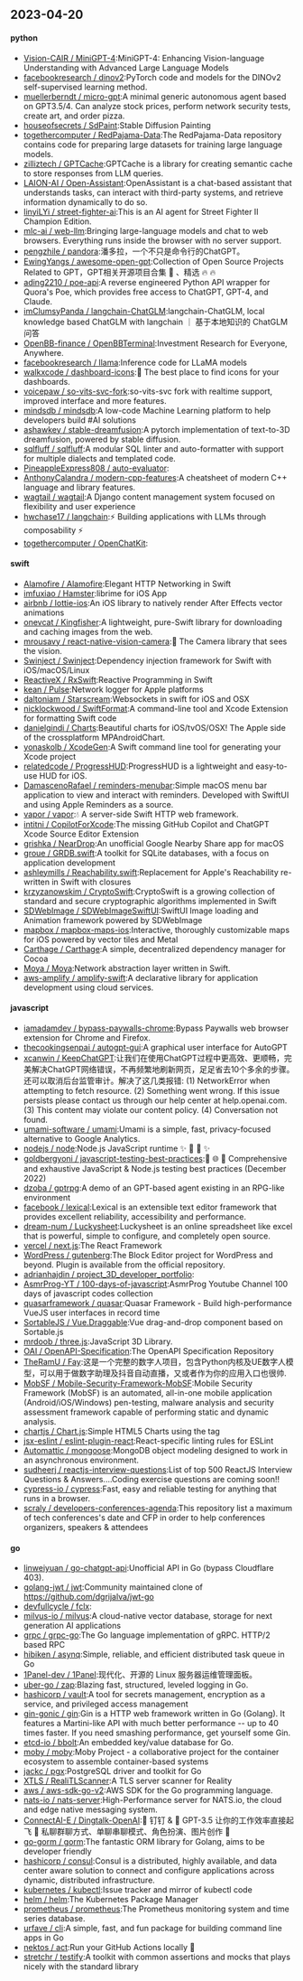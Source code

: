 ## 2023-04-20

#### python
* [Vision-CAIR / MiniGPT-4](https://github.com/Vision-CAIR/MiniGPT-4):MiniGPT-4: Enhancing Vision-language Understanding with Advanced Large Language Models
* [facebookresearch / dinov2](https://github.com/facebookresearch/dinov2):PyTorch code and models for the DINOv2 self-supervised learning method.
* [muellerberndt / micro-gpt](https://github.com/muellerberndt/micro-gpt):A minimal generic autonomous agent based on GPT3.5/4. Can analyze stock prices, perform network security tests, create art, and order pizza.
* [houseofsecrets / SdPaint](https://github.com/houseofsecrets/SdPaint):Stable Diffusion Painting
* [togethercomputer / RedPajama-Data](https://github.com/togethercomputer/RedPajama-Data):The RedPajama-Data repository contains code for preparing large datasets for training large language models.
* [zilliztech / GPTCache](https://github.com/zilliztech/GPTCache):GPTCache is a library for creating semantic cache to store responses from LLM queries.
* [LAION-AI / Open-Assistant](https://github.com/LAION-AI/Open-Assistant):OpenAssistant is a chat-based assistant that understands tasks, can interact with third-party systems, and retrieve information dynamically to do so.
* [linyiLYi / street-fighter-ai](https://github.com/linyiLYi/street-fighter-ai):This is an AI agent for Street Fighter II Champion Edition.
* [mlc-ai / web-llm](https://github.com/mlc-ai/web-llm):Bringing large-language models and chat to web browsers. Everything runs inside the browser with no server support.
* [pengzhile / pandora](https://github.com/pengzhile/pandora):潘多拉，一个不只是命令行的ChatGPT。
* [EwingYangs / awesome-open-gpt](https://github.com/EwingYangs/awesome-open-gpt):Collection of Open Source Projects Related to GPT，GPT相关开源项目合集
🚀
、精选
🔥
🔥
* [ading2210 / poe-api](https://github.com/ading2210/poe-api):A reverse engineered Python API wrapper for Quora's Poe, which provides free access to ChatGPT, GPT-4, and Claude.
* [imClumsyPanda / langchain-ChatGLM](https://github.com/imClumsyPanda/langchain-ChatGLM):langchain-ChatGLM, local knowledge based ChatGLM with langchain ｜ 基于本地知识的 ChatGLM 问答
* [OpenBB-finance / OpenBBTerminal](https://github.com/OpenBB-finance/OpenBBTerminal):Investment Research for Everyone, Anywhere.
* [facebookresearch / llama](https://github.com/facebookresearch/llama):Inference code for LLaMA models
* [walkxcode / dashboard-icons](https://github.com/walkxcode/dashboard-icons):🚀
The best place to find icons for your dashboards.
* [voicepaw / so-vits-svc-fork](https://github.com/voicepaw/so-vits-svc-fork):so-vits-svc fork with realtime support, improved interface and more features.
* [mindsdb / mindsdb](https://github.com/mindsdb/mindsdb):A low-code Machine Learning platform to help developers build #AI solutions
* [ashawkey / stable-dreamfusion](https://github.com/ashawkey/stable-dreamfusion):A pytorch implementation of text-to-3D dreamfusion, powered by stable diffusion.
* [sqlfluff / sqlfluff](https://github.com/sqlfluff/sqlfluff):A modular SQL linter and auto-formatter with support for multiple dialects and templated code.
* [PineappleExpress808 / auto-evaluator](https://github.com/PineappleExpress808/auto-evaluator):
* [AnthonyCalandra / modern-cpp-features](https://github.com/AnthonyCalandra/modern-cpp-features):A cheatsheet of modern C++ language and library features.
* [wagtail / wagtail](https://github.com/wagtail/wagtail):A Django content management system focused on flexibility and user experience
* [hwchase17 / langchain](https://github.com/hwchase17/langchain):⚡
Building applications with LLMs through composability
⚡
* [togethercomputer / OpenChatKit](https://github.com/togethercomputer/OpenChatKit):

#### swift
* [Alamofire / Alamofire](https://github.com/Alamofire/Alamofire):Elegant HTTP Networking in Swift
* [imfuxiao / Hamster](https://github.com/imfuxiao/Hamster):librime for iOS App
* [airbnb / lottie-ios](https://github.com/airbnb/lottie-ios):An iOS library to natively render After Effects vector animations
* [onevcat / Kingfisher](https://github.com/onevcat/Kingfisher):A lightweight, pure-Swift library for downloading and caching images from the web.
* [mrousavy / react-native-vision-camera](https://github.com/mrousavy/react-native-vision-camera):📸
The Camera library that sees the vision.
* [Swinject / Swinject](https://github.com/Swinject/Swinject):Dependency injection framework for Swift with iOS/macOS/Linux
* [ReactiveX / RxSwift](https://github.com/ReactiveX/RxSwift):Reactive Programming in Swift
* [kean / Pulse](https://github.com/kean/Pulse):Network logger for Apple platforms
* [daltoniam / Starscream](https://github.com/daltoniam/Starscream):Websockets in swift for iOS and OSX
* [nicklockwood / SwiftFormat](https://github.com/nicklockwood/SwiftFormat):A command-line tool and Xcode Extension for formatting Swift code
* [danielgindi / Charts](https://github.com/danielgindi/Charts):Beautiful charts for iOS/tvOS/OSX! The Apple side of the crossplatform MPAndroidChart.
* [yonaskolb / XcodeGen](https://github.com/yonaskolb/XcodeGen):A Swift command line tool for generating your Xcode project
* [relatedcode / ProgressHUD](https://github.com/relatedcode/ProgressHUD):ProgressHUD is a lightweight and easy-to-use HUD for iOS.
* [DamascenoRafael / reminders-menubar](https://github.com/DamascenoRafael/reminders-menubar):Simple macOS menu bar application to view and interact with reminders. Developed with SwiftUI and using Apple Reminders as a source.
* [vapor / vapor](https://github.com/vapor/vapor):💧
A server-side Swift HTTP web framework.
* [intitni / CopilotForXcode](https://github.com/intitni/CopilotForXcode):The missing GitHub Copilot and ChatGPT Xcode Source Editor Extension
* [grishka / NearDrop](https://github.com/grishka/NearDrop):An unofficial Google Nearby Share app for macOS
* [groue / GRDB.swift](https://github.com/groue/GRDB.swift):A toolkit for SQLite databases, with a focus on application development
* [ashleymills / Reachability.swift](https://github.com/ashleymills/Reachability.swift):Replacement for Apple's Reachability re-written in Swift with closures
* [krzyzanowskim / CryptoSwift](https://github.com/krzyzanowskim/CryptoSwift):CryptoSwift is a growing collection of standard and secure cryptographic algorithms implemented in Swift
* [SDWebImage / SDWebImageSwiftUI](https://github.com/SDWebImage/SDWebImageSwiftUI):SwiftUI Image loading and Animation framework powered by SDWebImage
* [mapbox / mapbox-maps-ios](https://github.com/mapbox/mapbox-maps-ios):Interactive, thoroughly customizable maps for iOS powered by vector tiles and Metal
* [Carthage / Carthage](https://github.com/Carthage/Carthage):A simple, decentralized dependency manager for Cocoa
* [Moya / Moya](https://github.com/Moya/Moya):Network abstraction layer written in Swift.
* [aws-amplify / amplify-swift](https://github.com/aws-amplify/amplify-swift):A declarative library for application development using cloud services.

#### javascript
* [iamadamdev / bypass-paywalls-chrome](https://github.com/iamadamdev/bypass-paywalls-chrome):Bypass Paywalls web browser extension for Chrome and Firefox.
* [thecookingsenpai / autogpt-gui](https://github.com/thecookingsenpai/autogpt-gui):A graphical user interface for AutoGPT
* [xcanwin / KeepChatGPT](https://github.com/xcanwin/KeepChatGPT):让我们在使用ChatGPT过程中更高效、更顺畅，完美解决ChatGPT网络错误，不再频繁地刷新网页，足足省去10个多余的步骤。还可以取消后台监管审计。解决了这几类报错: (1) NetworkError when attempting to fetch resource. (2) Something went wrong. If this issue persists please contact us through our help center at help.openai.com. (3) This content may violate our content policy. (4) Conversation not found.
* [umami-software / umami](https://github.com/umami-software/umami):Umami is a simple, fast, privacy-focused alternative to Google Analytics.
* [nodejs / node](https://github.com/nodejs/node):Node.js JavaScript runtime
✨
🐢
🚀
✨
* [goldbergyoni / javascript-testing-best-practices](https://github.com/goldbergyoni/javascript-testing-best-practices):📗
🌐
🚢
Comprehensive and exhaustive JavaScript & Node.js testing best practices (December 2022)
* [dzoba / gptrpg](https://github.com/dzoba/gptrpg):A demo of an GPT-based agent existing in an RPG-like environment
* [facebook / lexical](https://github.com/facebook/lexical):Lexical is an extensible text editor framework that provides excellent reliability, accessibility and performance.
* [dream-num / Luckysheet](https://github.com/dream-num/Luckysheet):Luckysheet is an online spreadsheet like excel that is powerful, simple to configure, and completely open source.
* [vercel / next.js](https://github.com/vercel/next.js):The React Framework
* [WordPress / gutenberg](https://github.com/WordPress/gutenberg):The Block Editor project for WordPress and beyond. Plugin is available from the official repository.
* [adrianhajdin / project_3D_developer_portfolio](https://github.com/adrianhajdin/project_3D_developer_portfolio):
* [AsmrProg-YT / 100-days-of-javascript](https://github.com/AsmrProg-YT/100-days-of-javascript):AsmrProg Youtube Channel 100 days of javascript codes collection
* [quasarframework / quasar](https://github.com/quasarframework/quasar):Quasar Framework - Build high-performance VueJS user interfaces in record time
* [SortableJS / Vue.Draggable](https://github.com/SortableJS/Vue.Draggable):Vue drag-and-drop component based on Sortable.js
* [mrdoob / three.js](https://github.com/mrdoob/three.js):JavaScript 3D Library.
* [OAI / OpenAPI-Specification](https://github.com/OAI/OpenAPI-Specification):The OpenAPI Specification Repository
* [TheRamU / Fay](https://github.com/TheRamU/Fay):这是一个完整的数字人项目，包含Python内核及UE数字人模型，可以用于做数字助理及抖音自动直播，又或者作为你的应用入口也很帅.
* [MobSF / Mobile-Security-Framework-MobSF](https://github.com/MobSF/Mobile-Security-Framework-MobSF):Mobile Security Framework (MobSF) is an automated, all-in-one mobile application (Android/iOS/Windows) pen-testing, malware analysis and security assessment framework capable of performing static and dynamic analysis.
* [chartjs / Chart.js](https://github.com/chartjs/Chart.js):Simple HTML5 Charts using the <canvas> tag
* [jsx-eslint / eslint-plugin-react](https://github.com/jsx-eslint/eslint-plugin-react):React-specific linting rules for ESLint
* [Automattic / mongoose](https://github.com/Automattic/mongoose):MongoDB object modeling designed to work in an asynchronous environment.
* [sudheerj / reactjs-interview-questions](https://github.com/sudheerj/reactjs-interview-questions):List of top 500 ReactJS Interview Questions & Answers....Coding exercise questions are coming soon!!
* [cypress-io / cypress](https://github.com/cypress-io/cypress):Fast, easy and reliable testing for anything that runs in a browser.
* [scraly / developers-conferences-agenda](https://github.com/scraly/developers-conferences-agenda):This repository list a maximum of tech conferences's date and CFP in order to help conferences organizers, speakers & attendees

#### go
* [linweiyuan / go-chatgpt-api](https://github.com/linweiyuan/go-chatgpt-api):Unofficial API in Go (bypass Cloudflare 403).
* [golang-jwt / jwt](https://github.com/golang-jwt/jwt):Community maintained clone of https://github.com/dgrijalva/jwt-go
* [devfullcycle / fclx](https://github.com/devfullcycle/fclx):
* [milvus-io / milvus](https://github.com/milvus-io/milvus):A cloud-native vector database, storage for next generation AI applications
* [grpc / grpc-go](https://github.com/grpc/grpc-go):The Go language implementation of gRPC. HTTP/2 based RPC
* [hibiken / asynq](https://github.com/hibiken/asynq):Simple, reliable, and efficient distributed task queue in Go
* [1Panel-dev / 1Panel](https://github.com/1Panel-dev/1Panel):现代化、开源的 Linux 服务器运维管理面板。
* [uber-go / zap](https://github.com/uber-go/zap):Blazing fast, structured, leveled logging in Go.
* [hashicorp / vault](https://github.com/hashicorp/vault):A tool for secrets management, encryption as a service, and privileged access management
* [gin-gonic / gin](https://github.com/gin-gonic/gin):Gin is a HTTP web framework written in Go (Golang). It features a Martini-like API with much better performance -- up to 40 times faster. If you need smashing performance, get yourself some Gin.
* [etcd-io / bbolt](https://github.com/etcd-io/bbolt):An embedded key/value database for Go.
* [moby / moby](https://github.com/moby/moby):Moby Project - a collaborative project for the container ecosystem to assemble container-based systems
* [jackc / pgx](https://github.com/jackc/pgx):PostgreSQL driver and toolkit for Go
* [XTLS / RealiTLScanner](https://github.com/XTLS/RealiTLScanner):A TLS server scanner for Reality
* [aws / aws-sdk-go-v2](https://github.com/aws/aws-sdk-go-v2):AWS SDK for the Go programming language.
* [nats-io / nats-server](https://github.com/nats-io/nats-server):High-Performance server for NATS.io, the cloud and edge native messaging system.
* [ConnectAI-E / Dingtalk-OpenAI](https://github.com/ConnectAI-E/Dingtalk-OpenAI):🔔
钉钉 &
🤖
GPT-3.5 让你的工作效率直接起飞
🚀
私聊群聊方式、单聊串聊模式、角色扮演、图片创作
🚀
* [go-gorm / gorm](https://github.com/go-gorm/gorm):The fantastic ORM library for Golang, aims to be developer friendly
* [hashicorp / consul](https://github.com/hashicorp/consul):Consul is a distributed, highly available, and data center aware solution to connect and configure applications across dynamic, distributed infrastructure.
* [kubernetes / kubectl](https://github.com/kubernetes/kubectl):Issue tracker and mirror of kubectl code
* [helm / helm](https://github.com/helm/helm):The Kubernetes Package Manager
* [prometheus / prometheus](https://github.com/prometheus/prometheus):The Prometheus monitoring system and time series database.
* [urfave / cli](https://github.com/urfave/cli):A simple, fast, and fun package for building command line apps in Go
* [nektos / act](https://github.com/nektos/act):Run your GitHub Actions locally
🚀
* [stretchr / testify](https://github.com/stretchr/testify):A toolkit with common assertions and mocks that plays nicely with the standard library
